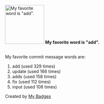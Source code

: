 <img src="https://my-badges.github.io/my-badges/favorite-word.png" alt="My favorite word is &quot;add&quot;." title="My favorite word is &quot;add&quot;." width="128">
<strong>My favorite word is &quot;add&quot;.</strong>
<br><br>

My favorite commit message words are:

1. add (used 329 times)
2. update (used 166 times)
3. adds (used 158 times)
4. fix (used 112 times)
5. input (used 108 times)


Created by <a href="https://github.com/my-badges/my-badges">My Badges</a>
